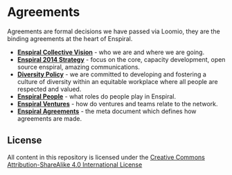 Agreements
==========
Agreements are formal decisions we have passed via Loomio, they are the binding agreements at the heart of Enspiral.

* [**Enspiral Collective Vision**](https://github.com/enspiral/agreements/tree/master/agreements/vision.md) - who we are and where we are going.
* [**Enspiral 2014 Strategy**](https://github.com/enspiral/agreements/tree/master/agreements/2014-strategy.md) - focus on the core, capacity development, open source enspiral, amazing communications.
* [**Diversity Policy**](https://github.com/enspiral/agreements/tree/master/agreements/diversity.md) - we are committed to developing and fostering a culture of diversity within an equitable workplace where all people are respected and valued.
* [**Enspiral People**](https://github.com/enspiral/agreements/tree/master/agreements/people.md) - what roles do people play in Enspiral.
* [**Enspiral Ventures**](https://github.com/enspiral/agreements/tree/master/agreements/ventures.md) - how do ventures and teams relate to the network.
* [**Enspiral Agreements**](https://github.com/enspiral/agreements/tree/master/agreements/agreements.md) - the meta document which defines how agreements are made.

## License

All content in this repository is licensed under the [Creative Commons Attribution-ShareAlike 4.0 International License](https://github.com/enspiral/agreements/tree/master/LICENSE.md)

